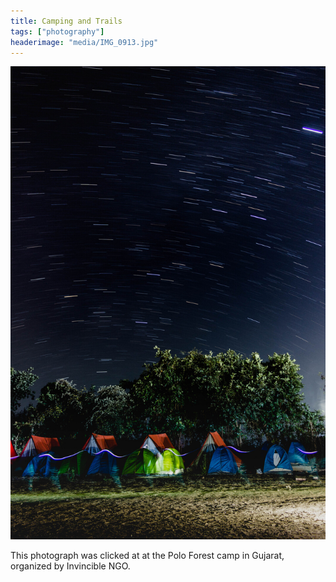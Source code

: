 ```yaml
---
title: Camping and Trails
tags: ["photography"]
headerimage: "media/IMG_0913.jpg"
---
```

![](media/IMG_0913.jpg)

This photograph was clicked at at the Polo Forest camp in Gujarat, organized by Invincible NGO.
